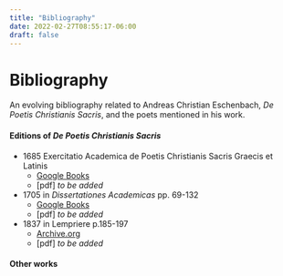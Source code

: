 ```yaml
---
title: "Bibliography"
date: 2022-02-27T08:55:17-06:00
draft: false
---
```


# Bibliography

An evolving bibliography related to Andreas Christian Eschenbach, *De Poetis Christianis Sacris*, and the poets mentioned in his work.

#### Editions of *De Poetis Christianis Sacris*

- 1685 Exercitatio Academica de Poetis Christianis Sacris Graecis et Latinis
  - [Google Books](https://www.google.com/books/edition/Exercitatio_acad_de_poetis_Christianis_s/xBBQAAAAcAAJ?hl=en&gbpv=0)
  - [pdf] *to be added*
- 1705 in *Dissertationes Academicas* pp. 69-132
  - [Google Books](https://www.google.com/books/edition/Andr_Christiani_Eschenbach_Dissertatione/2yijcz2ryqoC?hl=en&gbpv=0)
  - [pdf] *to be added*
- 1837 in Lempriere p.185-197
  - [Archive.org](https://archive.org/details/collectionofsupp00bark/page/184/mode/2up)
  - [pdf] *to be added*

#### Other works
